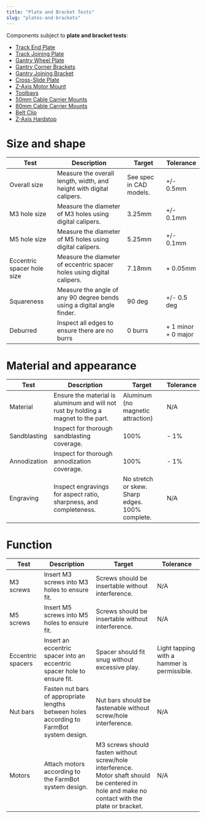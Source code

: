 ```yaml
---
title: "Plate and Bracket Tests"
slug: "plates-and-brackets"
---
```


Components subject to **plate and bracket tests**:

* [Track End Plate](../../Extras/bom/plates-and-brackets.md#track-end-plate)
* [Track Joining Plate](../../Extras/bom/plates-and-brackets.md#track-joining-plate)
* [Gantry Wheel Plate](../../Extras/bom/plates-and-brackets.md#gantry-wheel-plate)
* [Gantry Corner Brackets](../../Extras/bom/plates-and-brackets.md#gantry-corner-bracket)
* [Gantry Joining Bracket](../../Extras/bom/plates-and-brackets.md#gantry-joining-bracket)
* [Cross-Slide Plate](../../Extras/bom/plates-and-brackets.md#cross-slide-plate)
* [Z-Axis Motor Mount](../../Extras/bom/plates-and-brackets.md#z-axis-motor-mount)
* [Toolbays](../../Extras/bom/plates-and-brackets.md#toolbay)
* [50mm Cable Carrier Mounts](../../Extras/bom/plates-and-brackets.md#50mm-cable-carrier-mount)
* [80mm Cable Carrier Mounts](../../Extras/bom/plates-and-brackets.md#80mm-cable-carrier-mount)
* [Belt Clip](../../Extras/bom/plates-and-brackets.md#belt-clip)
* [Z-Axis Hardstop](../../Extras/bom/plates-and-brackets.md#z-axis-hardstop)

# Size and shape

|Test         |Description  |Target       |Tolerance    |
|-------------|-------------|-------------|-------------|
|Overall size |Measure the overall length, width, and height with digital calipers.|See spec in CAD models.|+/- 0.5mm
|M3 hole size |Measure the diameter of M3 holes using digital calipers.|3.25mm|+/- 0.1mm
|M5 hole size |Measure the diameter of M5 holes using digital calipers.|5.25mm|+/- 0.1mm
|Eccentric spacer hole size|Measure the diameter of eccentric spacer holes using digital calipers.|7.18mm|+ 0.05mm
|Squareness   |Measure the angle of any 90 degree bends using a digital angle finder.|90 deg|+/- 0.5 deg
|Deburred     |Inspect all edges to ensure there are no burrs|0 burrs|+ 1 minor<br>+ 0 major

# Material and appearance

|Test         |Description  |Target       |Tolerance    |
|-------------|-------------|-------------|-------------|
|Material     |Ensure the material is aluminum and will not rust by holding a magnet to the part.|Aluminum (no magnetic attraction)|N/A
|Sandblasting |Inspect for thorough sandblasting coverage.|100%|- 1%
|Annodization |Inspect for thorough annodization coverage.|100%|- 1%
|Engraving    |Inspect engravings for aspect ratio, sharpness, and completeness.|No stretch or skew.<br>Sharp edges.<br>100% complete.|N/A

# Function

|Test         |Description  |Target       |Tolerance    |
|-------------|-------------|-------------|-------------|
|M3 screws    |Insert M3 screws into M3 holes to ensure fit.|Screws should be insertable without interference.|N/A
|M5 screws    |Insert M5 screws into M5 holes to ensure fit.|Screws should be insertable without interference.|N/A
|Eccentric spacers|Insert an eccentric spacer into an eccentric spacer hole to ensure fit.|Spacer should fit snug without excessive play.|Light tapping with a hammer is permissible.
|Nut bars     |Fasten nut bars of appropriate lengths between holes according to FarmBot system design.|Nut bars should be fastenable without screw/hole interference.|N/A
|Motors       |Attach motors according to the FarmBot system design.|M3 screws should fasten without screw/hole interference. Motor shaft should be centered in hole and make no contact with the plate or bracket.|N/A

